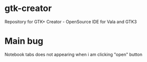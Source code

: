 # gtk-creator
Repository for GTK+ Creator - OpenSource IDE for Vala and GTK3

# Main bug
Notebook tabs does not appearing when i am clicking "open" button
